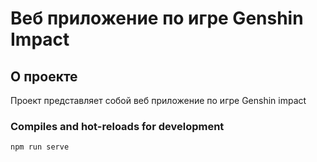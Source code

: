 # Веб приложение по игре Genshin Impact

## О проекте

Проект представляет собой веб приложение по игре Genshin impact 

### Compiles and hot-reloads for development
```
npm run serve
```
